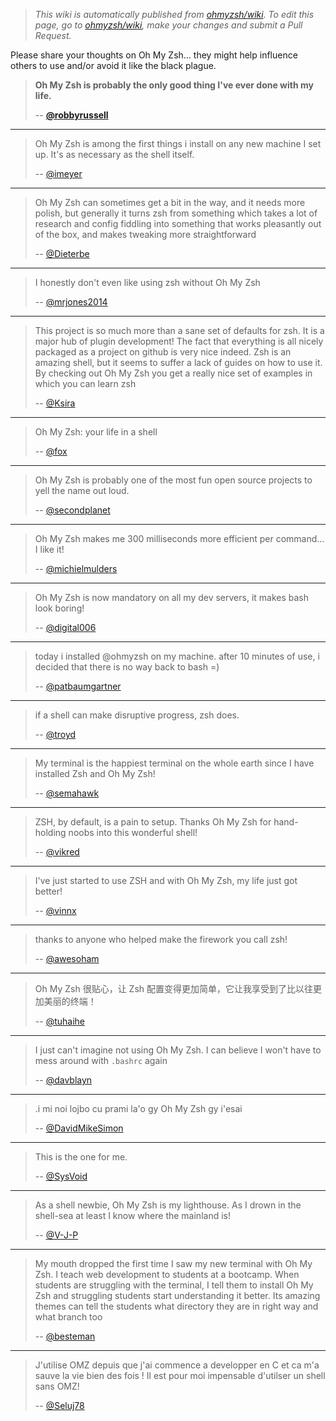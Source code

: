 <!-- prettier-ignore-start -->
> _This wiki is automatically published from [ohmyzsh/wiki](https://github.com/ohmyzsh/wiki). To edit this page,_
> _go to [ohmyzsh/wiki](https://github.com/ohmyzsh/wiki), make your changes and submit a Pull Request._
<!-- prettier-ignore-end -->

Please share your thoughts on Oh My Zsh... they might help influence others to use and/or avoid it like the black plague.

> **Oh My Zsh is probably the only good thing I've ever done with my life.**
>
> -- **[@robbyrussell](https://github.com/robbyrussell)**

---

> Oh My Zsh is among the first things i install on any new machine I set up. It's as necessary as the shell itself.
>
> -- [@imeyer](https://github.com/imeyer)

---

> Oh My Zsh can sometimes get a bit in the way, and it needs more polish, but generally it turns zsh from something which takes a lot of research and config fiddling into something that works pleasantly out of the box, and makes tweaking more straightforward
>
> -- [@Dieterbe](https://github.com/dieterbe)

---

> I honestly don't even like using zsh without Oh My Zsh
>
> -- [@mrjones2014](https://github.com/mrjones2014)

---

> This project is so much more than a sane set of defaults for zsh. It is a major hub of plugin development! The fact that everything is all nicely packaged as a project on github is very nice indeed. Zsh is an amazing shell, but it seems to suffer a lack of guides on how to use it. By checking out Oh My Zsh you get a really nice set of examples in which you can learn zsh
>
> -- [@Ksira](https://github.com/ksira)

---

> Oh My Zsh: your life in a shell
>
> -- [@fox](https://github.com/volpino)

---

> Oh My Zsh is probably one of the most fun open source projects to yell the name out loud.
>
> -- [@secondplanet](https://github.com/secondplanet)

---

> Oh My Zsh makes me 300 milliseconds more efficient per command... I like it!
>
> -- [@michielmulders](https://github.com/michielmulders)

---

> Oh My Zsh is now mandatory on all my dev servers, it makes bash look boring!
>
> -- [@digital006](https://github.com/digital006)

---

> today i installed @ohmyzsh on my machine. after 10 minutes of use, i decided that there is no way back to bash =)
>
> -- [@patbaumgartner](https://twitter.com/patbaumgartner/status/95954168531001344)

---

> if a shell can make disruptive progress, zsh does.
>
> -- [@troyd](https://twitter.com/#!/troyd/status/96330785086373888)

---

> My terminal is the happiest terminal on the whole earth since I have installed Zsh and Oh My Zsh!
>
> -- [@semahawk](https://github.com/semahawk)

---

> ZSH, by default, is a pain to setup. Thanks Oh My Zsh for hand-holding noobs into this wonderful shell!
>
> -- [@vikred](https://github.com/vikas-reddy)

---

> I've just started to use ZSH and with Oh My Zsh, my life just got better!
>
> -- [@vinnx](https://github.com/vinhnx)

---

> thanks to anyone who helped make the firework you call zsh!
>
> -- [@awesoham](https://sohamchowdhury.com/)

---

> Oh My Zsh 很贴心，让 Zsh 配置变得更加简单，它让我享受到了比以往更加美丽的终端！
>
> -- [@tuhaihe](https://tuhaihe.com/)

---

> I just can't imagine not using Oh My Zsh. I can believe I won't have to mess around with `.bashrc` again
>
> -- [@davblayn](https://github.com/davblayn)

---

> .i mi noi lojbo cu prami la'o gy Oh My Zsh gy i'esai
>
> -- [@DavidMikeSimon](https://github/DavidMikeSimon)

---

> This is the one for me.
>
> -- [@SysVoid](https://github.com/SysVoid)

---

> As a shell newbie, Oh My Zsh is my lighthouse. As I drown in the shell-sea at least I know where the mainland is!
>
> -- [@V-J-P](https://github.com/V-J-P)

---

> My mouth dropped the first time I saw my new terminal with Oh My Zsh. I teach web development to students at a bootcamp. When students are struggling with the terminal, I tell them to install Oh My Zsh and struggling students start understanding it better. Its amazing themes can tell the students what directory they are in right way and what branch too
>
> -- [@besteman](https://github.com/besteman)

---

> J'utilise OMZ depuis que j'ai commence a developper en C et ca m'a sauve la vie bien des fois ! Il est pour moi impensable d'utilser un shell sans OMZ!
>
> -- [@Seluj78](https://github.com/seluj78)
